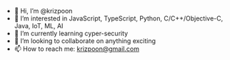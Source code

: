 - 👋 Hi, I’m @krizpoon
- 👀 I’m interested in JavaScript, TypeScript, Python, C/C++/Objective-C, Java, IoT, ML, AI
- 🌱 I’m currently learning cyper-security
- 💞️ I’m looking to collaborate on anything exciting
- 📫 How to reach me: krizpoon@gmail.com

<!---
krizpoon/krizpoon is a ✨ special ✨ repository because its `README.md` (this file) appears on your GitHub profile.
You can click the Preview link to take a look at your changes.
--->
